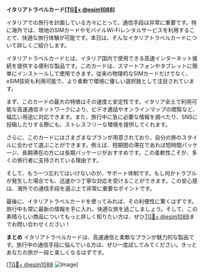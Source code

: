 **イタリアトラベルカード[[TG💪+ @esim1088](https://t.me/s/esim1088)]**

イタリアでの旅行を計画している方々にとって、通信手段は非常に重要です。特に海外では、現地のSIMカードやモバイルWi-Fiレンタルサービスを利用することで、快適な旅行体験が可能です。本日は、そんなイタリアトラベルカードについて詳しくご紹介します。

イタリアトラベルカードとは、イタリア国内で使用できる高速インターネット接続を提供する便利な製品です。このカードは、スマートフォンやタブレットに簡単にインストールして使用できます。従来の物理的なSIMカードだけでなく、eSIM技術も利用可能で、より柔軟で環境に優しい選択肢として注目されています。

まず、このカードの最大の特徴はその速度と安定性です。イタリア全土で利用可能な高速通信ネットワークにより、ビデオ通話やオンラインマップの閲覧など、幅広い用途に対応できます。また、旅行中に急に必要な情報を調べたり、SNSに投稿したりする際にも、ストレスフリーな環境を提供してくれます。

さらに、このカードにはさまざまなプランが用意されており、自分の旅のスタイルに合わせて選ぶことができます。例えば、短期間の滞在であれば短時間パッケージ、長期滞在の方には長期パッケージがおすすめです。この柔軟性こそが、多くの旅行者に支持されている理由です。

そして、もう一つ忘れてはいけないのが、サポート体制です。もし何かトラブルが発生した場合でも、迅速かつ丁寧な対応を受けることができます。この安心感は、海外での通信手段を選ぶ上で非常に重要なポイントです。

最後に、イタリアトラベルカードを使ってみれば、その利便性に驚くはずです。旅行中も常に最新の情報を手に入れ、快適な旅を過ごしましょう。そして、この素晴らしい商品についてもっと詳しく知りたい方は、ぜひ[TG💪+ @esim1088](https://t.me/s/esim1088)までお問い合わせください！

**まとめ**
イタリアトラベルカードは、高速通信と柔軟なプランが魅力的な製品です。旅行中の通信手段に悩んでいる方は、ぜひ一度試してみてください。きっとあなたの旅が一段と楽しくなるはずです。

[[TG💪+ @esim1088](https://t.me/s/esim1088) ![Image](https://i.postimg.cc/Y0z9fWf4/image.png)]